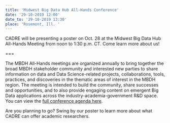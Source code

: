 ```yaml
---
title: 'Midwest Big Data Hub All-Hands Conference'
date: '29-10-2019 12:00'
date_to: '29-10-2019 13:30'
place: 'Rosemont, Ill. '
---
```


CADRE will be presenting a poster on Oct. 28 at the Midwest Big Data Hub All-Hands Meeting from noon to 1:30 p.m. CT. Come learn more about us!

===

The MBDH All-Hands meetings are organized annually to bring together the broad MBDH stakeholder community and interested new parties to share information on data and Data Science-related projects, collaborations, tools, practices, and discoveries in the thematic areas of interest in the MBDH region. The meeting is intended to build the community, share successes and opportunities, and to also provide engaging content on emergent Big Data applications across the industry-academia-government R&D space. You can view the [full conference agenda here](http://midwestbigdatahub.org/2019-all-hands-agenda/).

Are you planning to go? Swing by our poster to learn more about what CADRE can offer academic researchers.